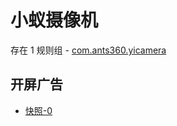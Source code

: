 # 小蚁摄像机

存在 1 规则组 - [com.ants360.yicamera](/src/apps/com.ants360.yicamera.ts)

## 开屏广告

- [快照-0](https://i.gkd.li/import/13426833)
